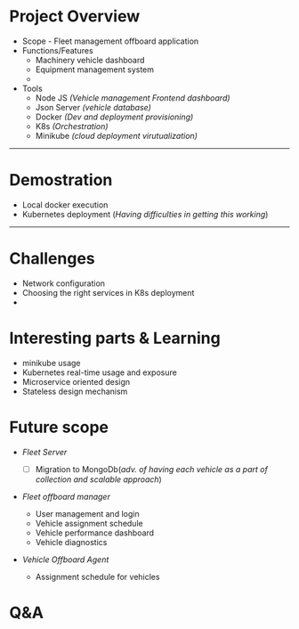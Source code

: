 # Project Overview
- Scope - Fleet management offboard application
- Functions/Features
  - Machinery vehicle dashboard
  - Equipment management system
  -
- Tools
  - Node JS _(Vehicle management Frontend dashboard)_
  - Json Server _(vehicle database)_
  - Docker _(Dev and deployment provisioning)_
  - K8s _(Orchestration)_
  - Minikube _(cloud deployment virutualization)_


--------

# Demostration
- Local docker execution
- Kubernetes deployment (_Having difficulties in getting this working_)

--------

# Challenges
+ Network configuration
+ Choosing the right services in K8s deployment
+



# Interesting parts & Learning
+ minikube usage
+ Kubernetes real-time usage and exposure
+ Microservice oriented design
+ Stateless design mechanism



# Future scope
- *Fleet Server*
  - [ ] Migration to MongoDb(_adv. of having each vehicle as a part of collection and scalable approach_)

- *Fleet offboard manager*
  - User management and login
  - Vehicle assignment schedule
  - Vehicle performance dashboard
  - Vehicle diagnostics

- *Vehicle Offboard Agent*
  - Assignment schedule for vehicles

# Q&A
